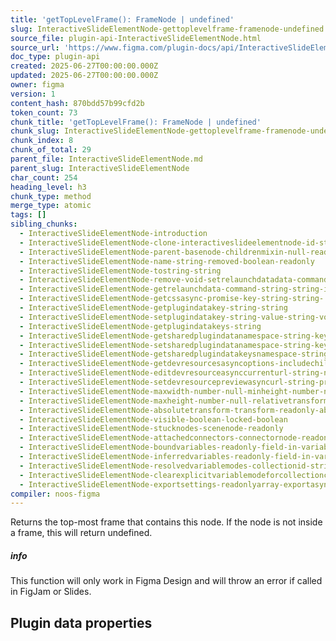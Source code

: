 ```yaml
---
title: 'getTopLevelFrame(): FrameNode | undefined'
slug: InteractiveSlideElementNode-gettoplevelframe-framenode-undefined
source_file: plugin-api-InteractiveSlideElementNode.html
source_url: 'https://www.figma.com/plugin-docs/api/InteractiveSlideElementNode/'
doc_type: plugin-api
created: 2025-06-27T00:00:00.000Z
updated: 2025-06-27T00:00:00.000Z
owner: figma
version: 1
content_hash: 870bdd57b99cfd2b
token_count: 73
chunk_title: 'getTopLevelFrame(): FrameNode | undefined'
chunk_slug: InteractiveSlideElementNode-gettoplevelframe-framenode-undefined
chunk_index: 8
chunk_of_total: 29
parent_file: InteractiveSlideElementNode.md
parent_slug: InteractiveSlideElementNode
char_count: 254
heading_level: h3
chunk_type: method
merge_type: atomic
tags: []
sibling_chunks:
  - InteractiveSlideElementNode-introduction
  - InteractiveSlideElementNode-clone-interactiveslideelementnode-id-str
  - InteractiveSlideElementNode-parent-basenode-childrenmixin-null-reado
  - InteractiveSlideElementNode-name-string-removed-boolean-readonly
  - InteractiveSlideElementNode-tostring-string
  - InteractiveSlideElementNode-remove-void-setrelaunchdatadata-command-
  - InteractiveSlideElementNode-getrelaunchdata-command-string-string-is
  - InteractiveSlideElementNode-getcssasync-promise-key-string-string-
  - InteractiveSlideElementNode-getplugindatakey-string-string
  - InteractiveSlideElementNode-setplugindatakey-string-value-string-voi
  - InteractiveSlideElementNode-getplugindatakeys-string
  - InteractiveSlideElementNode-getsharedplugindatanamespace-string-key-
  - InteractiveSlideElementNode-setsharedplugindatanamespace-string-key-
  - InteractiveSlideElementNode-getsharedplugindatakeysnamespace-string-
  - InteractiveSlideElementNode-getdevresourcesasyncoptions-includechild
  - InteractiveSlideElementNode-editdevresourceasynccurrenturl-string-ne
  - InteractiveSlideElementNode-setdevresourcepreviewasyncurl-string-pre
  - InteractiveSlideElementNode-maxwidth-number-null-minheight-number-nu
  - InteractiveSlideElementNode-maxheight-number-null-relativetransform-
  - InteractiveSlideElementNode-absolutetransform-transform-readonly-abs
  - InteractiveSlideElementNode-visible-boolean-locked-boolean
  - InteractiveSlideElementNode-stucknodes-scenenode-readonly
  - InteractiveSlideElementNode-attachedconnectors-connectornode-readonl
  - InteractiveSlideElementNode-boundvariables-readonly-field-in-variabl
  - InteractiveSlideElementNode-inferredvariables-readonly-field-in-vari
  - InteractiveSlideElementNode-resolvedvariablemodes-collectionid-strin
  - InteractiveSlideElementNode-clearexplicitvariablemodeforcollectionco
  - InteractiveSlideElementNode-exportsettings-readonlyarray-exportasync
compiler: noos-figma
---
```


Returns the top-most frame that contains this node. If the node is not inside a frame, this will return undefined.

##### info

This function will only work in Figma Design and will throw an error if called in FigJam or Slides.

## Plugin data properties
